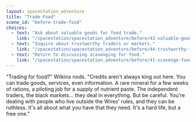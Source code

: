 ```yaml
---
layout: spacestation_adventure
title: "Trade Food"
scene_id: "before-trade-food"
choices:
  - text: "Ask about valuable goods for food trade."
    link: "/spacestation/spacestation_adventure/before/43-valuable-goods-food-trade"
  - text: "Inquire about trustworthy traders or markets."
    link: "/spacestation/spacestation_adventure/before/44-trustworthy-food-traders"
  - text: "Return to discussing scavenging for food."
    link: "/spacestation/spacestation_adventure/before/41-scavenge-food"
---
```


"Trading for food?" Wilkins nods. "Credits aren't always king out here. You can trade goods, services, even information. A rare mineral for a few weeks of rations, a piloting job for a supply of nutrient paste. The independent traders, the black markets... they deal in everything. But be careful. You're dealing with people who live outside the Wires' rules, and they can be ruthless. It's all about what you have that they need. It's a hard life, but a free one."
